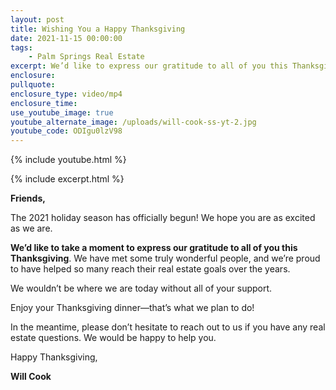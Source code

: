 ```yaml
---
layout: post
title: Wishing You a Happy Thanksgiving
date: 2021-11-15 00:00:00
tags:
    - Palm Springs Real Estate
excerpt: We’d like to express our gratitude to all of you this Thanksgiving.
enclosure:
pullquote:
enclosure_type: video/mp4
enclosure_time:
use_youtube_image: true
youtube_alternate_image: /uploads/will-cook-ss-yt-2.jpg
youtube_code: ODIgu0lzV98
---
```

{% include youtube.html %}

{% include excerpt.html %}

**Friends,**

The 2021 holiday season has officially begun\! We hope you are as excited as we are.

**We’d like to take a moment to express our gratitude to all of you this Thanksgiving**. We have met some truly wonderful people, and we’re proud to have helped so many reach their real estate goals over the years.

We wouldn’t be where we are today without all of your support.

Enjoy your Thanksgiving dinner—that’s what we plan to do\!

In the meantime, please don’t hesitate to reach out to us if you have any real estate questions. We would be happy to help you.

Happy Thanksgiving,

**Will Cook**
